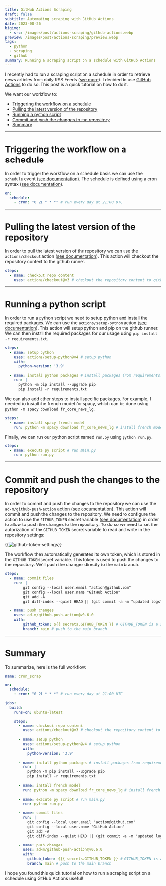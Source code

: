 ```yaml
---
title: GitHub Actions Scraping
draft: false
subtitle: Automating scraping with GitHub Actions
date: 2023-08-26
bigimg:
  - src: /images/post/actions-scraping/github-actions.webp
preview: /images/post/actions-scraping/preview.webp
tags:
  - python
  - scraping
  - github
summary: Running a scraping script on a schedule with GitHub Actions
---
```


I recently had to run a scraping script on a schedule in order to retrieve news articles from daily RSS Feeds ([see more](/post/rsstrend)). I decided to use [GitHub Actions](https://github.com/features/actions) to do so. This post is a quick tutorial on how to do it. 

We want our workflow to:

- [Triggering the workflow on a schedule](#triggering-the-workflow-on-a-schedule)
- [Pulling the latest version of the repository](#pulling-the-latest-version-of-the-repository)
- [Running a python script](#running-a-python-script)
- [Commit and push the changes to the repository](#commit-and-push-the-changes-to-the-repository)
- [Summary](#summary)

---

# Triggering the workflow on a schedule

In order to trigger the workflow on a schedule basis we can use the `schedule` event ([see documentation](https://docs.github.com/en/actions/reference/events-that-trigger-workflows#scheduled-events)). The schedule is defined using a cron syntax ([see documentation](https://docs.github.com/en/actions/reference/events-that-trigger-workflows#schedule)).

```yaml
on:
  schedule:
    - cron: "0 21 * * *" # run every day at 21:00 UTC
```

---

# Pulling the latest version of the repository

In order to pull the latest version of the repository we can use the `actions/checkout` action ([see documentation](https://github.com/actions/checkout)). This action will checkout the repository content to the github runner.

```yaml
steps:
  - name: checkout repo content
    uses: actions/checkout@v3 # checkout the repository content to github runner.
```

---

# Running a python script

In order to run a python script we need to setup python and install the required packages. We can use the `actions/setup-python` action ([see documentation](https://github.com/actions/setup-python)). This action will setup python and pip on the github runner. We can then install the required packages for our usage using `pip install -r requirements.txt`.

```yaml
steps:
  - name: setup python
    uses: actions/setup-python@v4 # setup python
    with:
      python-version: '3.9'
      
  - name: install python packages # install packages from requirements.txt
    run: |
      python -m pip install --upgrade pip
      pip install -r requirements.txt
```

We can also add other steps to install specific packages. For example, I needed to install the french model for spacy, which can be done using `python -m spacy download fr_core_news_lg`.

```yaml
steps:
  - name: install spacy french model
    run: python -m spacy download fr_core_news_lg # install french model for spacy (used by my script)
```

Finally, we can run our python script named `run.py` using `python run.py`.

```yaml
steps:
  - name: execute py script # run main.py
    run: python run.py
```

---

# Commit and push the changes to the repository

In order to commit and push the changes to the repository we can use the `ad-m/github-push-action` action ([see documentation](https://github.com/ad-m/github-push-action)). This action will commit and push the changes to the repository. We need to configure the action to use the `GITHUB_TOKEN` secret variable ([see documentation](https://docs.github.com/en/actions/security-guides/automatic-token-authentication)) in order to allow to push the changes to the repository.
To do so we need to set the autorization of the `GITHUB_TOKEN` secret variable to read and write in the repository settings:

{{<image src="/images/post/actions-scraping/settings.png" alt="github-token-settings" position="center">}}

The workflow then automatically generates its own token, which is stored in the `GITHUB_TOKEN` secret variable. This token is used to push the changes to the repository. We'll push the changes directly to the `main` branch.

```yaml
steps:
  - name: commit files
    run: |
        git config --local user.email "action@github.com"
        git config --local user.name "GitHub Action"
        git add -A
        git diff-index --quiet HEAD || (git commit -a -m "updated logs" --allow-empty)
          
  - name: push changes
    uses: ad-m/github-push-action@v0.6.0
    with:
        github_token: ${{ secrets.GITHUB_TOKEN }} # GITHUB_TOKEN is a secret variable that is automatically generated by GitHub Actions
        branch: main # push to the main branch
```

---

# Summary

To summarize, here is the full workflow:

```yaml
name: cron_scrap

on:
  schedule:
    - cron: "0 21 * * *" # run every day at 21:00 UTC

jobs:
  build:
    runs-on: ubuntu-latest

    steps:
      - name: checkout repo content
        uses: actions/checkout@v3 # checkout the repository content to github runner.
        
      - name: setup python
        uses: actions/setup-python@v4 # setup python
        with:
          python-version: '3.9'
          
      - name: install python packages # install packages from requirements.txt
        run: |
          python -m pip install --upgrade pip
          pip install -r requirements.txt 
          
      - name: install french model
        run: python -m spacy download fr_core_news_lg # install french model for spacy (used by my script)
        
      - name: execute py script # run main.py
        run: python run.py
          
      - name: commit files
        run: |
          git config --local user.email "action@github.com"
          git config --local user.name "GitHub Action"
          git add -A
          git diff-index --quiet HEAD || (git commit -a -m "updated logs" --allow-empty)
          
      - name: push changes
        uses: ad-m/github-push-action@v0.6.0
        with:
          github_token: ${{ secrets.GITHUB_TOKEN }} # GITHUB_TOKEN is a secret variable that is automatically generated by GitHub Actions
          branch: main # push to the main branch
```

I hope you found this quick tutorial on how to run a scraping script on a schedule using GitHub Actions useful!